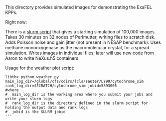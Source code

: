 This directory provides simulated images for demonstrating the ExaFEL KPPs.

Right now:

There is a [slurm script](./sim_5893005.sh) that gives a starting simulation of 100,000 images. 
Takes 30 minutes on 32 nodes of Perlmutter, writing files to scratch disk.
Adds Poisson noise and gain jitter (not present in NESAP benchmark).
Uses methane monooxygenase as the macromolecular crystal, for a spread simulation.
Writes images in individual files; later will use new code from Aaron to write NeXus.h5 containers


Usage for the weather plot [script](./weather.py): 
```
libtbx.python weather.py main_log_dir=/global/cfs/cdirs/lcls/sauter/LY99/cytochrome_sim rank_log_dir=$SCRATCH/cytochrome_sim jobid=5893005
#where
#  main_log_dir is the working area where you submit your jobs and write your slurm logs
#  rank_log_dir is the directory defined in the slurm script for holding the output data and rank logs
#  jobid is the SLURM jobid
'''
